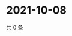 # 2021-10-08

共 0 条

<!-- BEGIN WEIBO -->
<!-- 最后更新时间 Fri Oct 08 2021 08:13:21 GMT+0800 (China Standard Time) -->

<!-- END WEIBO -->
